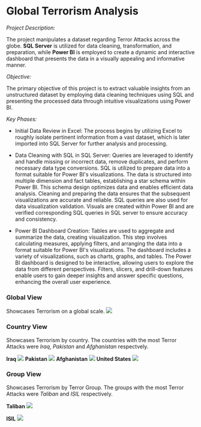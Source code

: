 # Global Terrorism Analysis

*Project Description:*

  The project manipulates a dataset regarding Terror Attacks across the globe. **SQL Server** is utilized for data cleaning, transformation, and preparation, while **Power BI** is employed to create a dynamic and interactive dashboard that presents the data in a visually appealing and informative manner.

*Objective:*

The primary objective of this project is to extract valuable insights from an unstructured dataset by employing data cleaning techniques using SQL and presenting the processed data through intuitive visualizations using Power BI.

*Key Phases:*
+ Initial Data Review in Excel: The process begins by utilizing Excel to roughly isolate pertinent information from a vast dataset, which is later imported into SQL Server for further analysis and processing.

+ Data Cleaning with SQL in SQL Server: Queries are leveraged to identify and handle missing or incorrect data, remove duplicates, and perform necessary data type conversions. SQL is utilized to prepare data into a format suitable for Power BI's visualizations. The data is structured into multiple dimension and fact tables, establishing a star schema within Power BI. This schema design optimizes data and enables efficient data analysis. Cleaning and preparing the data ensures that the subsequent visualizations are accurate and reliable. SQL queries are also used for data visualization validation. Visuals are created within Power BI and are verified corresponding SQL queries in SQL server to ensure accuracy and consistency.

+ Power BI Dashboard Creation: Tables are used to aggregate and summarize the data, creating visualization. This step involves calculating measures, applying filters, and arranging the data into a format suitable for Power BI's visualizations. The dashboard includes a variety of visualizations, such as charts, graphs, and tables. The Power BI dashboard is designed to be interactive, allowing users to explore the data from different perspectives. Filters, slicers, and drill-down features enable users to gain deeper insights and answer specific questions, enhancing the overall user experience.

### Global View
Showcases Terrorism on a global scale.
![](https://github.com/occampos/global-terrorism-analysis/blob/main/Dashboard%20Screenshots/1Global%20View.jpg?raw=true)

### Country View
Showcases Terrorism by country. The countries with the most Terror Attacks were *Iraq*, *Pakistan* and *Afghanistan* respectvely. 

**Iraq**
![](https://raw.githubusercontent.com/occampos/global-terrorism-analysis/main/Dashboard%20Screenshots/2Country%20View%20Iraq.jpg)
**Pakistan**
![](https://raw.githubusercontent.com/occampos/global-terrorism-analysis/main/Dashboard%20Screenshots/3Country%20View%20Pakistan.jpg)
**Afghanistan**
![](https://raw.githubusercontent.com/occampos/global-terrorism-analysis/main/Dashboard%20Screenshots/4Country%20View%20Afghanistan.jpg)
**United States**
![](https://raw.githubusercontent.com/occampos/global-terrorism-analysis/main/Dashboard%20Screenshots/5Country%20View%20United%20States.jpg)

### Group View
Showcases Terrorism by Terror Group. The groups with the most Terror Attacks were *Taliban* and *ISIL* respectively.

**Taliban**
![](https://raw.githubusercontent.com/occampos/global-terrorism-analysis/main/Dashboard%20Screenshots/6Group%20ViewTaliban.jpg)

**ISIL**
![](https://raw.githubusercontent.com/occampos/global-terrorism-analysis/main/Dashboard%20Screenshots/7Group%20View%20ISIL.jpg)
